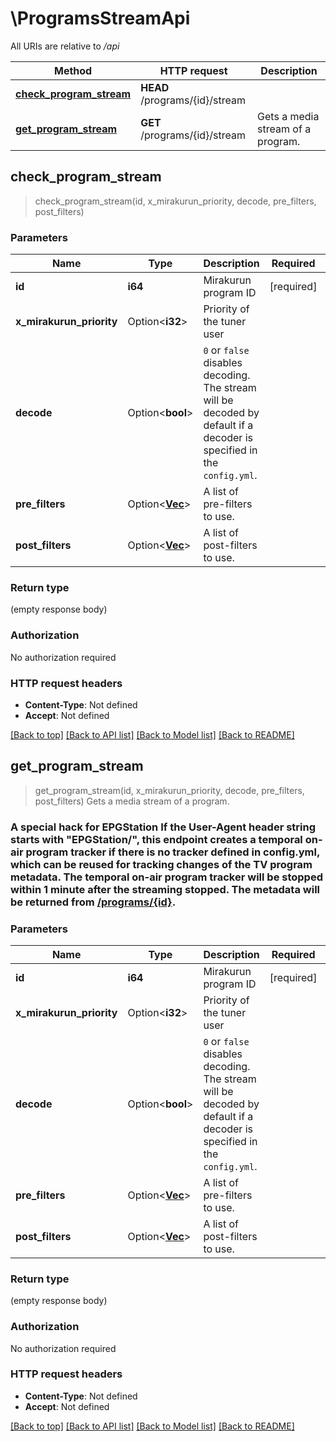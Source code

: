 # \ProgramsStreamApi

All URIs are relative to */api*

Method | HTTP request | Description
------------- | ------------- | -------------
[**check_program_stream**](ProgramsStreamApi.md#check_program_stream) | **HEAD** /programs/{id}/stream | 
[**get_program_stream**](ProgramsStreamApi.md#get_program_stream) | **GET** /programs/{id}/stream | Gets a media stream of a program.



## check_program_stream

> check_program_stream(id, x_mirakurun_priority, decode, pre_filters, post_filters)


### Parameters


Name | Type | Description  | Required | Notes
------------- | ------------- | ------------- | ------------- | -------------
**id** | **i64** | Mirakurun program ID | [required] |
**x_mirakurun_priority** | Option<**i32**> | Priority of the tuner user |  |
**decode** | Option<**bool**> | `0` or `false` disables decoding.  The stream will be decoded by default if a decoder is specified in the `config.yml`. |  |
**pre_filters** | Option<[**Vec<String>**](String.md)> | A list of pre-filters to use. |  |
**post_filters** | Option<[**Vec<String>**](String.md)> | A list of post-filters to use. |  |

### Return type

 (empty response body)

### Authorization

No authorization required

### HTTP request headers

- **Content-Type**: Not defined
- **Accept**: Not defined

[[Back to top]](#) [[Back to API list]](../README.md#documentation-for-api-endpoints) [[Back to Model list]](../README.md#documentation-for-models) [[Back to README]](../README.md)


## get_program_stream

> get_program_stream(id, x_mirakurun_priority, decode, pre_filters, post_filters)
Gets a media stream of a program.

### A special hack for EPGStation  If the User-Agent header string starts with \"EPGStation/\", this endpoint creates a temporal on-air program tracker if there is no tracker defined in config.yml, which can be reused for tracking changes of the TV program metadata.  The temporal on-air program tracker will be stopped within 1 minute after the streaming stopped.  The metadata will be returned from [/programs/{id}](#/programs/getProgram).

### Parameters


Name | Type | Description  | Required | Notes
------------- | ------------- | ------------- | ------------- | -------------
**id** | **i64** | Mirakurun program ID | [required] |
**x_mirakurun_priority** | Option<**i32**> | Priority of the tuner user |  |
**decode** | Option<**bool**> | `0` or `false` disables decoding.  The stream will be decoded by default if a decoder is specified in the `config.yml`. |  |
**pre_filters** | Option<[**Vec<String>**](String.md)> | A list of pre-filters to use. |  |
**post_filters** | Option<[**Vec<String>**](String.md)> | A list of post-filters to use. |  |

### Return type

 (empty response body)

### Authorization

No authorization required

### HTTP request headers

- **Content-Type**: Not defined
- **Accept**: Not defined

[[Back to top]](#) [[Back to API list]](../README.md#documentation-for-api-endpoints) [[Back to Model list]](../README.md#documentation-for-models) [[Back to README]](../README.md)

